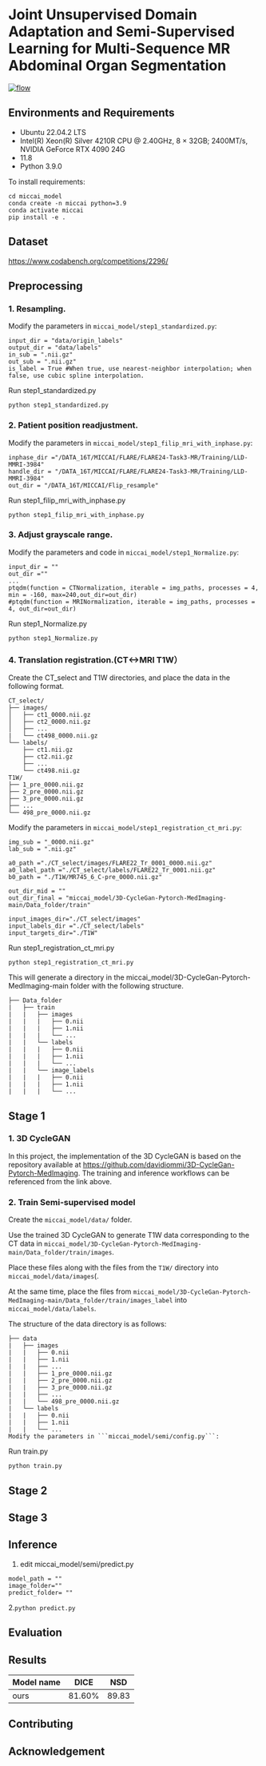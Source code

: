# Joint Unsupervised Domain Adaptation and Semi-Supervised Learning for Multi-Sequence MR Abdominal Organ Segmentation
[![flow](https://github.com/Ho-Garfield/-FLARE2024_solution_he/blob/main/1.png)](flow)


## Environments and Requirements

- Ubuntu 22.04.2 LTS
- Intel(R) Xeon(R) Silver 4210R CPU @ 2.40GHz, 8 × 32GB; 2400MT/s, NVIDIA GeForce RTX 4090 24G
- 11.8
- Python 3.9.0

To install requirements:

```setup
cd miccai_model
conda create -n miccai python=3.9
conda activate miccai
pip install -e .
```



## Dataset

https://www.codabench.org/competitions/2296/

## Preprocessing
### 1. Resampling. 

Modify the parameters in ```miccai_model/step1_standardized.py```:
```
input_dir = "data/origin_labels"
output_dir = "data/labels"
in_sub = ".nii.gz"
out_sub = ".nii.gz"
is_label = True #When true, use nearest-neighbor interpolation; when false, use cubic spline interpolation.
```
Run step1_standardized.py
```
python step1_standardized.py
```

### 2. Patient position readjustment.
   
Modify the parameters in ```miccai_model/step1_filip_mri_with_inphase.py```:
```
inphase_dir ="/DATA_16T/MICCAI/FLARE/FLARE24-Task3-MR/Training/LLD-MMRI-3984"
handle_dir = "/DATA_16T/MICCAI/FLARE/FLARE24-Task3-MR/Training/LLD-MMRI-3984"
out_dir = "/DATA_16T/MICCAI/Flip_resample"
```
Run step1_filip_mri_with_inphase.py
```
python step1_filip_mri_with_inphase.py
```

### 3. Adjust grayscale range.

Modify the parameters and code in ```miccai_model/step1_Normalize.py```:
```
input_dir = ""
out_dir =""
...
ptqdm(function = CTNormalization, iterable = img_paths, processes = 4, min = -160, max=240,out_dir=out_dir)
#ptqdm(function = MRINormalization, iterable = img_paths, processes = 4, out_dir=out_dir)
```
Run step1_Normalize.py
```
python step1_Normalize.py
```
### 4. Translation registration.(CT<->MRI T1W）
Create the CT_select and T1W directories, and place the data in the following format.
```
CT_select/
├── images/
│   ├── ct1_0000.nii.gz
│   ├── ct2_0000.nii.gz
│   ├── ...
|   └── ct498_0000.nii.gz
└── labels/
    ├── ct1.nii.gz
    ├── ct2.nii.gz
    ├── ...
    └── ct498.nii.gz
T1W/
├── 1_pre_0000.nii.gz
├── 2_pre_0000.nii.gz
├── 3_pre_0000.nii.gz
├── ...
└── 498_pre_0000.nii.gz

```
Modify the parameters in ```miccai_model/step1_registration_ct_mri.py```:
```
img_sub = "_0000.nii.gz"
lab_sub = ".nii.gz"

a0_path ="./CT_select/images/FLARE22_Tr_0001_0000.nii.gz"
a0_label_path ="./CT_select/labels/FLARE22_Tr_0001.nii.gz"
b0_path = "./T1W/MR745_6_C-pre_0000.nii.gz"

out_dir_mid = ""
out_dir_final = "miccai_model/3D-CycleGan-Pytorch-MedImaging-main/Data_folder/train"

input_images_dir="./CT_select/images"
input_labels_dir ="./CT_select/labels"
input_targets_dir="./T1W"

```
Run step1_registration_ct_mri.py
```
python step1_registration_ct_mri.py
```
This will generate a directory in the miccai_model/3D-CycleGan-Pytorch-MedImaging-main folder with the following structure.
```
├── Data_folder                   
|   ├── train              
|   |   ├── images             
|   |   |   ├── 0.nii              
|   |   |   ├── 1.nii
|   |   |   └── ...                    
|   |   └── labels            
|   |   |   ├── 0.nii             
|   |   |   ├── 1.nii
|   |   |   └── ...
|   |   └── image_labels            
|   |   |   ├── 0.nii             
|   |   |   ├── 1.nii
|   |   |   └── ...

```
## Stage 1
### 1. 3D CycleGAN
In this project, the implementation of the 3D CycleGAN is based on the repository available at https://github.com/davidiommi/3D-CycleGan-Pytorch-MedImaging. The training and inference workflows can be referenced from the link above.
### 2. Train Semi-supervised model
Create the ```miccai_model/data/``` folder. 

Use the trained 3D CycleGAN to generate T1W data corresponding to the CT data in ```miccai_model/3D-CycleGan-Pytorch-MedImaging-main/Data_folder/train/images```. 

Place these files along with the files from the ```T1W/``` directory into ```miccai_model/data/images```(. 

At the same time, place the files from ```miccai_model/3D-CycleGan-Pytorch-MedImaging-main/Data_folder/train/images_label``` into ```miccai_model/data/labels```. 

The structure of the data directory is as follows:
```
├── data                   
|   ├── images                          
|   |   ├── 0.nii              
|   |   ├── 1.nii
|   |   ├── ...
|   |   ├── 1_pre_0000.nii.gz
|   |   ├── 2_pre_0000.nii.gz
|   |   ├── 3_pre_0000.nii.gz
|   |   ├── ...
|   |   └── 498_pre_0000.nii.gz                 
|   └── labels            
|   |   ├── 0.nii             
|   |   ├── 1.nii
|   |   └── ...
Modify the parameters in ```miccai_model/semi/config.py```:

```
Run train.py
```
python train.py
```



## Stage 2

## Stage 3

## Inference

1. edit miccai_model/semi/predict.py
```
model_path = ""
image_folder=""
predict_folder= ""
```
2.```python predict.py```
## Evaluation

## Results

| Model name       |  DICE  |    NSD   |
| ---------------- | :----: | :------: |
|       ours       | 81.60% |  89.83   |


## Contributing


## Acknowledgement


